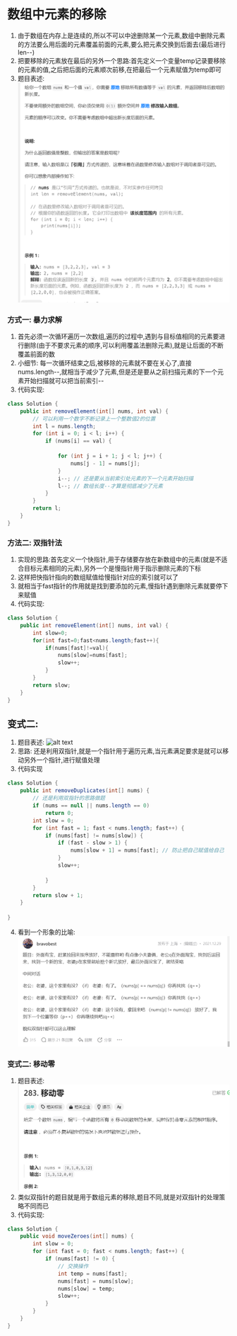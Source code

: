 # 数组中元素的移除
1. 由于数组在内存上是连续的,所以不可以中途删除某一个元素,数组中删除元素的方法要么用后面的元素覆盖前面的元素,要么把元素交换到后面去(最后进行len--)
2. 把要移除的元素放在最后的另外一个思路:首先定义一个变量temp记录要移除的元素的值,之后把后面的元素顺次前移,在把最后一个元素赋值为temp即可
3. 题目表述:
![alt text](image.png)
### 方式一: 暴力求解
1. 首先必须一次循环遍历一次数组,遍历的过程中,遇到与目标值相同的元素要进行删除(由于不要求元素的顺序,可以利用覆盖法删除元素),就是让后面的不断覆盖前面的数
2. 小细节: 每一次循环结束之后,被移除的元素就不要在关心了,直接nums.length--,就相当于减少了元素,但是还是要从之前扫描元素的下一个元素开始扫描就可以把当前索引--
3. 代码实现:
```java
class Solution {
    public int removeElement(int[] nums, int val) {
        // 可以利用一个数字不断记录上一个整数值2的位置
        int l = nums.length;
        for (int i = 0; i < l; i++) {
            if (nums[i] == val) {

                for (int j = i + 1; j < l; j++) {
                    nums[j - 1] = nums[j];
                }
                i--; // 还是要从当前索引处元素的下一个元素开始扫描
                l--; // 数组长度--才算是彻底减少了元素
            }
        }
        return l;
    }
}
```
### 方法二: 双指针法
1. 实现的思路:首先定义一个快指针,用于存储要存放在新数组中的元素(就是不适合目标元素相同的元素),另外一个是慢指针用于指示删除元素的下标
2. 这样把快指针指向的数组赋值给慢指针对应的索引就可以了
3. 就相当于fast指针的作用就是找到要添加的元素,慢指针遇到删除元素就要停下来赋值
4. 代码实现:
```java
class Solution {
    public int removeElement(int[] nums, int val) {
        int slow=0;
        for(int fast=0;fast<nums.length;fast++){
            if(nums[fast]!=val){
                nums[slow]=nums[fast];
                slow++;
            }
        }
        return slow;
    }
}
```
## 变式二:
1. 题目表述:
![alt text](image-1.png)
2. 思路: 还是利用双指针,就是一个指针用于遍历元素,当元素满足要求是就可以移动另外一个指针,进行赋值处理
3. 代码实现
```java
class Solution {
    public int removeDuplicates(int[] nums) {
        // 还是利用双指针的思路做题
        if (nums == null || nums.length == 0)
            return 0;
        int slow = 0;
        for (int fast = 1; fast < nums.length; fast++) {
            if (nums[fast] != nums[slow]) {
                if (fast - slow > 1) {
                    nums[slow + 1] = nums[fast]; // 防止把自己赋值给自己
                }
                slow++;

            }
        }
        return slow + 1;
    }

}
```
4. 看到一个形象的比喻:
![alt text](image-2.png)
### 变式二: 移动零
1. 题目表述:
![alt text](image-3.png)
2. 类似双指针的题目就是用于数组元素的移除,题目不同,就是对双指针的处理策略不同而已
2. 代码实现:
```java
class Solution {
    public void moveZeroes(int[] nums) {
        int slow = 0;
        for (int fast = 0; fast < nums.length; fast++) {
            if (nums[fast] != 0) {
                // 交换操作
                int temp = nums[fast];
                nums[fast] = nums[slow];
                nums[slow] = temp;
                slow++;
            }
        }
    }
}
```



